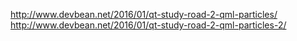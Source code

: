 http://www.devbean.net/2016/01/qt-study-road-2-qml-particles/
http://www.devbean.net/2016/01/qt-study-road-2-qml-particles-2/